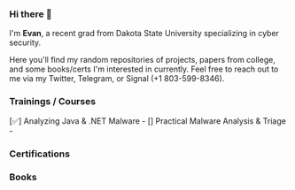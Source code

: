 ### Hi there 👋

<!--
**Ibranum/Ibranum** is a ✨ _special_ ✨ repository because its `README.md` (this file) appears on your GitHub profile.

Here are some ideas to get you started:

- 🔭 I’m currently working on ...
- 🌱 I’m currently learning ...
- 👯 I’m looking to collaborate on ...
- 🤔 I’m looking for help with ...
- 💬 Ask me about ...
- 📫 How to reach me: ...
- 😄 Pronouns: ...
- ⚡ Fun fact: ...
-->

I'm <b>Evan</b>, a recent grad from Dakota State University specializing in cyber security.

Here you'll find my random repositories of projects, papers from college, and some books/certs I'm interested in currently. Feel free to reach out to me via my Twitter, Telegram, or Signal (+1 803-599-8346).

### Trainings / Courses
[✅] Analyzing Java & .NET Malware - 
[] Practical Malware Analysis & Triage - 

### Certifications

### Books
